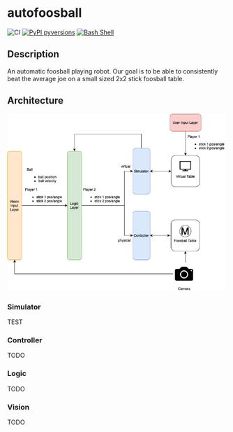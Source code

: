 # autofoosball
![CI](https://github.com/akhilveeraghanta/auto-foosball/workflows/CI/badge.svg?branch=master)
[![PyPI pyversions](https://img.shields.io/pypi/pyversions/ansicolortags.svg)](https://pypi.python.org/pypi/ansicolortags/)
[![Bash Shell](https://badges.frapsoft.com/bash/v1/bash.png?v=103)](https://github.com/ellerbrock/open-source-badges/)

## Description
An automatic foosball playing robot. Our goal is to be able to consistently beat the average joe on a small sized 2x2 stick foosball table.

## Architecture
![foos](docs/foosball_arch.png)

### Simulator
TEST

### Controller
TODO

### Logic
TODO

### Vision
TODO

